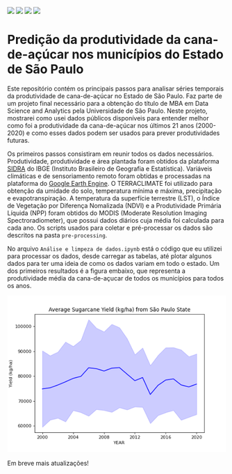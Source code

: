 
<img src = "https://img.shields.io/github/last-commit/neli12/time-series-productivity-sp"> <img src = "https://img.shields.io/github/languages/count/neli12/time-series-productivity-sp"> <img src = "https://img.shields.io/github/license/neli12/time-series-productivity-sp?color=green"> <img src = "https://img.shields.io/github/watchers/neli12/time-series-productivity-sp?style=social">

# Predição da produtividade da cana-de-açúcar nos municípios do Estado de São Paulo

Este repositório contém os principais passos para analisar séries temporais da produtividade de cana-de-açúcar no Estado de São Paulo. Faz parte de um projeto final necessário para a obtenção do título de MBA em Data Science and Analytics pela Universidade de São Paulo. Neste projeto, mostrarei como usei dados públicos disponíveis para entender melhor como foi a produtividade da cana-de-açúcar nos últimos 21 anos (2000-2020) e como esses dados podem ser usados para prever produtividades futuras.

Os primeiros passos consistiram em reunir todos os dados necessários. Produtividade, produtividade e área plantada foram obtidos da plataforma [SIDRA](https://sidra.ibge.gov.br/tabela/1612) do IBGE (Instituto Brasileiro de Geografia e Estatística). Variáveis climáticas e de sensoriamento remoto foram obtidas e processadas na plataforma do [Google Earth Engine](https://earthengine.google.com/). O TERRACLIMATE foi utilizado para obtenção da umidade do solo, temperatura mínima e máxima, precipitação e evapotranspiração. A temperatura da superfície terrestre (LST), o Índice de Vegetação por Diferença Nomalizada (NDVI) e a Produtividade Primária Líquida (NPP) foram obtidos do MODIS (Moderate Resolution Imaging Spectroradiometer), que possui dados diários cuja média foi calculada para cada ano. Os scripts usados para coletar e pré-processar os dados são descritos na pasta `pre-processing`.  

No arquivo `Análise e limpeza de dados.ipynb` está o código que eu utilizei para processar os dados, desde carregar as tabelas, até plotar algunos dados para ter uma ideia de como os dados variam em todo o estado. Um dos primeiros resultados é a figura embaixo, que representa a produtividade média da cana-de-açucar de todos os municípios para todos os anos. 

![yield data](https://github.com/neli12/time-series-productivity-sp/blob/main/plot_average_st_yield_ii.png)  

Em breve mais atualizações!
